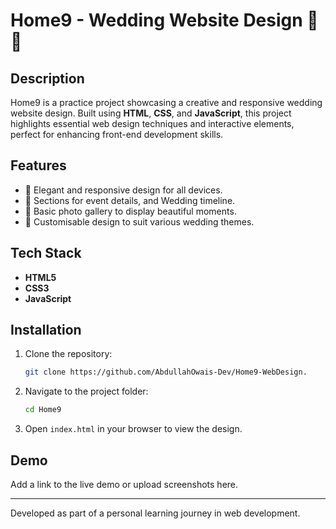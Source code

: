 # Home9 - Wedding Website Design 🎉💍

## Description
Home9 is a practice project showcasing a creative and responsive wedding website design. Built using **HTML**, **CSS**, and **JavaScript**, this project highlights essential web design techniques and interactive elements, perfect for enhancing front-end development skills.

## Features
- 💖 Elegant and responsive design for all devices.
- 📅 Sections for event details, and Wedding timeline.
- 📸 Basic photo gallery to display beautiful moments.
- 🎨 Customisable design to suit various wedding themes.

## Tech Stack
- **HTML5**
- **CSS3**
- **JavaScript**

## Installation
1. Clone the repository:
   ```bash
   git clone https://github.com/AbdullahOwais-Dev/Home9-WebDesign.
   
2. Navigate to the project folder:
   ```bash
   cd Home9
   ```
3. Open `index.html` in your browser to view the design.

## Demo
Add a link to the live demo or upload screenshots here.

---
Developed as part of a personal learning journey in web development.
